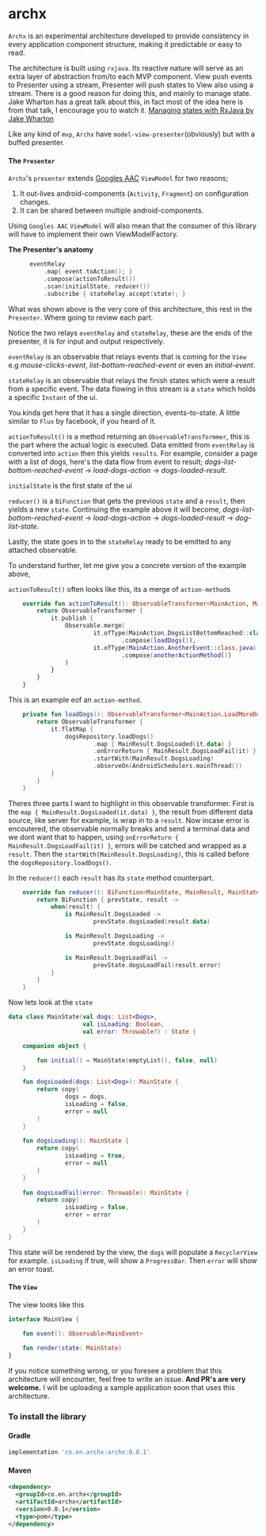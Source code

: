 # archx

`Archx` is an experimental architecture developed to provide consistency in every application component structure, making it predictable or easy to read. 

The architecture is built using `rxjava`. Its reactive nature will serve as an extra layer of abstraction from/to each MVP component. View push events to Presenter using a stream, Presenter will push states to View also using a stream. There is a good reason for doing this, and mainly to manage state. Jake Wharton has a great talk about this, in fact most of the idea here is from that talk, I encourage you to watch it. [Managing states with RxJava by Jake Wharton](https://www.softwaretalks.io/v/1169/managing-state-with-rxjava-by-jake-wharton)

Like any kind of `mvp`, `Archx` have `model-view-presenter`(obviously) but with a buffed presenter.

#### The `Presenter`
`Archx`'s `presenter` extends [Googles AAC](https://github.com/googlesamples/android-architecture-components/tree/master/GithubBrowserSample) `ViewModel` for two reasons;

1. It out-lives android-components (`Activity`, `Fragment`) on configuration changes.
2. It can be shared between multiple android-components.

Using `Googles AAC` `ViewModel` will also mean that the consumer of this library will have to implement their own ViewModelFactory.


**The Presenter's anatomy**
```Kotlin
      eventRelay
          .map{ event.toAction(); }
          .compose(actionToResult())
          .scan(initialState, reducer())
          .subscribe { stateRelay.accept(state); }
```
What was shown above is the very core of this architecture, this rest in the `Presenter`. Where going to review each part. 

Notice the two relays `eventRelay` and `stateRelay`, these are the ends of the presenter, it is for input and output respectively.

`eventRelay` is an observable that relays events that is coming for the `View` e.g _mouse-clicks-event_, _list-bottom-reached-event_ or even an _initial-event_.

`stateRelay` is an observable that relays the finish states which were a result from a specific event. The data flowing in this stream is a `state` which holds a specific `Instant` of the ui.

You kinda get here that it has a single direction, events-to-state. A little similar to `Flux` by facebook, if you heard of it.

`actionToResult()` is a method returning an `ObservableTransformmer`, this is the part where the actual logic is executed. Data emitted from `eventRelay` is converted into `action` then this yields `results`. For example, consider a page with a list of dogs, here's the data flow from event to result; _dogs-list-bottom-reached-event_ -> _load-dogs-action_ -> _dogs-loaded-result_.

`initialState` is the first state of the ui

`reducer()` is a `BiFunction` that gets the previous `state` and a `result`, then yields a new `state`. Continuing the example above it will become, _dogs-list-bottom-reached-event_ -> _load-dogs-action_ -> _dogs-loaded-result_ -> _dog-list-state_.

Lastly, the state goes in to the `stateRelay` ready to be emitted to any attached observable.

To understand further, let me give you a concrete version of the example above,

`actionToResult()` often looks like this, its a merge of `action-method`s
```Kotlin
    override fun actionToResult(): ObservableTransformer<MainAction, MainResult> {
        return ObservableTransformer { 
            it.publish { 
                Observable.merge(
                        it.ofType(MainAction.DogsListBottomReached::class.java)
                                .compose(loadDogs()),
                        it.ofType(MainAction.AnotherEvent::class.java)
                                .compose(anotherActionMethod())
                )
            }
        }
    }
```
This is an example eof an `action-method`. 
```Kotlin
    private fun loadDogs(): ObservableTransformer<MainAction.LoadMoreDogs, MainResult> {
        return ObservableTransformer {
            it.flatMap {
                dogsRepository.loadDogs()
                        .map { MainResult.DogsLoaded(it.data) }
                        .onErrorReturn { MainResult.DogsLoadFail(it) }
                        .startWith(MainResult.DogsLoading)
                        .observeOn(AndroidSchedulers.mainThread())
            }
        }
    }
```
Theres three parts I want to highlight in this observable transformer. First is the `map { MainResult.DogsLoaded(it.data) }`, the result from different data source, like server for example, is wrap in to a `result`. Now incase error is encoutered, the observable normally breaks and send a terminal data and we dont want that to happen, using `onErrorReturn { MainResult.DogsLoadFail(it) }`, errors will be catched and wrapped as a `result`. Then the `startWith(MainResult.DogsLoading)`, this is called before the `dogsRepository.loadDogs()`.

In the `reducer()` each `result` has its `state` method counterpart.
```Kotlin
    override fun reducer(): BiFunction<MainState, MainResult, MainState> {
        return BiFunction { prevState, result ->
            when(result) {
                is MainResult.DogsLoaded ->
                        prevState.dogsLoaded(result.data)

                is MainResult.DogsLoading ->
                        prevState.dogsLoading()

                is MainResult.DogsLoadFail ->
                        prevState.dogsLoadFail(result.error)
            }
        }
    }
```

Now lets look at the `state`

```Kotlin
data class MainState(val dogs: List<Dogs>,
                     val isLoading: Boolean,
                     val error: Throwable?) : State {

    companion object {

        fun initial() = MainState(emptyList(), false, null)
    }

    fun dogsLoaded(dogs: List<Dog>): MainState {
        return copy(
                dogs = dogs,
                isLoading = false,
                error = null
        )
    }
    
    fun dogsLoading(): MainState {
        return copy(
                isLoading = true,
                error = null
        )
    }
    
    fun dogsLoadFail(error: Throwable): MainState {
        return copy(
                isLoading = false,
                error = error
        )
    }
}
```

This state will be rendered by the view, the `dogs` will populate a `RecyclerView` for example.
`isLoading` if true, will show a `ProgressBar`. 
Then `error` will show an error toast.

#### The `View`
The view looks like this
```Kotlin
interface MainView {

    fun event(): Observable<MainEvent>
    
    fun render(state: MainState)
}
```



If you notice something wrong, or you foresee a problem that this architecture will encounter, feel free to write an issue. 
**And PR's are very welcome.** I will be uploading a sample application soon that uses this architecture.

### To install the library

#### Gradle
```gradle
implementation 'co.en.archx:archx:0.0.1'
```

#### Maven
```xml
<dependency>
  <groupId>co.en.archx</groupId>
  <artifactId>archx</artifactId>
  <version>0.0.1</version>
  <type>pom</type>
</dependency>
```
